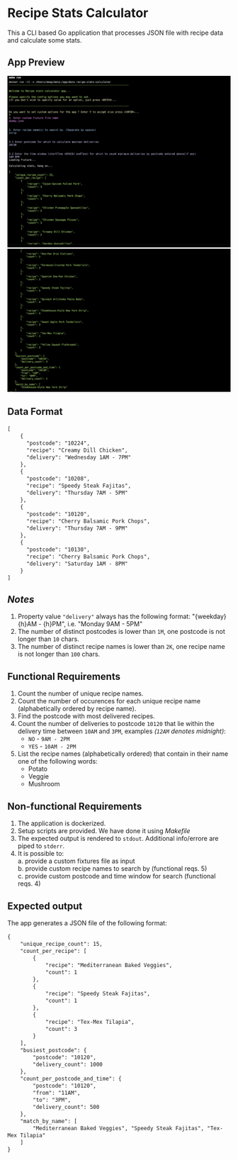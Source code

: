 Recipe Stats Calculator
====

This a CLI based Go application that processes JSON file with recipe data and calculate some stats.  


App Preview
---
![Alt text](img/app-run-1.png)
![Alt text](img/app-run-2.png)

Data Format
----
```json5
[
    {
      "postcode": "10224",
      "recipe": "Creamy Dill Chicken",
      "delivery": "Wednesday 1AM - 7PM"
    },
    {
      "postcode": "10208",
      "recipe": "Speedy Steak Fajitas",
      "delivery": "Thursday 7AM - 5PM"
    },
    {
      "postcode": "10120",
      "recipe": "Cherry Balsamic Pork Chops",
      "delivery": "Thursday 7AM - 9PM"
    },
    {
      "postcode": "10130",
      "recipe": "Cherry Balsamic Pork Chops",
      "delivery": "Saturday 1AM - 8PM"
    }
]
```

_Notes_
---
1. Property value `"delivery"` always has the following format: "{weekday} {h}AM - {h}PM", i.e. "Monday 9AM - 5PM"
2. The number of distinct postcodes is lower than `1M`, one postcode is not longer than `10` chars.
3. The number of distinct recipe names is lower than `2K`, one recipe name is not longer than `100` chars.

Functional Requirements
------

1. Count the number of unique recipe names.
2. Count the number of occurences for each unique recipe name (alphabetically ordered by recipe name).
3. Find the postcode with most delivered recipes.
4. Count the number of deliveries to postcode `10120` that lie within the delivery time between `10AM` and `3PM`, examples _(`12AM` denotes midnight)_:
    - `NO` - `9AM - 2PM`
    - `YES` - `10AM - 2PM`
5. List the recipe names (alphabetically ordered) that contain in their name one of the following words:
    - Potato
    - Veggie
    - Mushroom

Non-functional Requirements
--------

1. The application is dockerized.
2. Setup scripts are provided. We have done it using _Makefile_
3. The expected output is rendered to `stdout`. Additional info/errore are piped to `stderr`.
4. It is possible to:  
    a. provide a custom fixtures file as input  
    b. provide custom recipe names to search by (functional reqs. 5)  
    c. provide custom postcode and time window for search (functional reqs. 4)  


Expected output
---------------
The app generates a JSON file of the following format:

```json5
{
    "unique_recipe_count": 15,
    "count_per_recipe": [
        {
            "recipe": "Mediterranean Baked Veggies",
            "count": 1
        },
        {
            "recipe": "Speedy Steak Fajitas",
            "count": 1
        },
        {
            "recipe": "Tex-Mex Tilapia",
            "count": 3
        }
    ],
    "busiest_postcode": {
        "postcode": "10120",
        "delivery_count": 1000
    },
    "count_per_postcode_and_time": {
        "postcode": "10120",
        "from": "11AM",
        "to": "3PM",
        "delivery_count": 500
    },
    "match_by_name": [
        "Mediterranean Baked Veggies", "Speedy Steak Fajitas", "Tex-Mex Tilapia"
    ]
}
```
